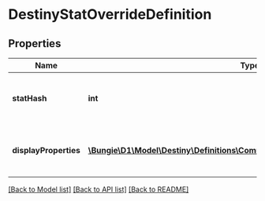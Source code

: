 # DestinyStatOverrideDefinition

## Properties
Name | Type | Description | Notes
------------ | ------------- | ------------- | -------------
**statHash** | **int** | The hash identifier of the stat whose display properties are being overridden. | [optional] 
**displayProperties** | [**\Bungie\D1\Model\Destiny\Definitions\Common\DestinyDisplayPropertiesDefinition**](DestinyDisplayPropertiesDefinition.md) | The display properties to show instead of the base DestinyStatDefinition display properties. | [optional] 

[[Back to Model list]](../README.md#documentation-for-models) [[Back to API list]](../README.md#documentation-for-api-endpoints) [[Back to README]](../README.md)


